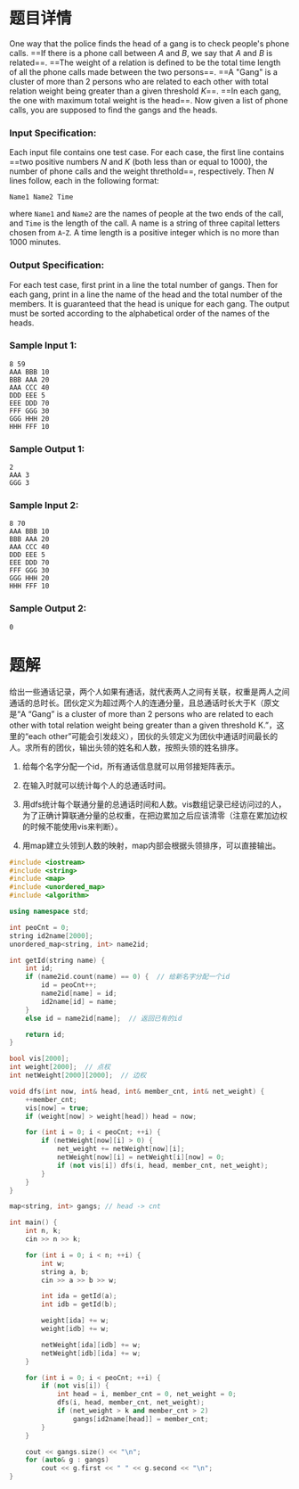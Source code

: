 # 题目详情

One way that the police finds the head of a gang is to check people's phone calls. ==If there is a phone call between $A$ and $B$, we say that $A$ and $B$ is related==. ==The weight of a relation is defined to be the total time length of all the phone calls made between the two persons==. ==A "Gang" is a cluster of more than 2 persons who are related to each other with total relation weight being greater than a given threshold $K$==. ==In each gang, the one with maximum total weight is the head==. Now given a list of phone calls, you are supposed to find the gangs and the heads.

### Input Specification:

Each input file contains one test case. For each case, the first line contains ==two positive numbers $N$ and $K$ (both less than or equal to 1000), the number of phone calls and the weight threthold==, respectively. Then $N$ lines follow, each in the following format:

    Name1 Name2 Time


where `Name1` and `Name2` are the names of people at the two ends of the call, and `Time` is the length of the call. A name is a string of three capital letters chosen from `A`\-`Z`. A time length is a positive integer which is no more than 1000 minutes.

### Output Specification:

For each test case, first print in a line the total number of gangs. Then for each gang, print in a line the name of the head and the total number of the members. It is guaranteed that the head is unique for each gang. The output must be sorted according to the alphabetical order of the names of the heads.

### Sample Input 1:

    8 59
    AAA BBB 10
    BBB AAA 20
    AAA CCC 40
    DDD EEE 5
    EEE DDD 70
    FFF GGG 30
    GGG HHH 20
    HHH FFF 10


### Sample Output 1:

    2
    AAA 3
    GGG 3


### Sample Input 2:

    8 70
    AAA BBB 10
    BBB AAA 20
    AAA CCC 40
    DDD EEE 5
    EEE DDD 70
    FFF GGG 30
    GGG HHH 20
    HHH FFF 10


### Sample Output 2:

    0

# 题解

给出一些通话记录，两个人如果有通话，就代表两人之间有关联，权重是两人之间通话的总时长。团伙定义为超过两个人的连通分量，且总通话时长大于K（原文是“A “Gang” is a cluster of more than 2 persons who are related to each other with total relation weight being greater than a given threshold K.”，这里的“each other”可能会引发歧义），团伙的头领定义为团伙中通话时间最长的人。求所有的团伙，输出头领的姓名和人数，按照头领的姓名排序。



1. 给每个名字分配一个id，所有通话信息就可以用邻接矩阵表示。

1. 在输入时就可以统计每个人的总通话时间。

1. 用dfs统计每个联通分量的总通话时间和人数。vis数组记录已经访问过的人，为了正确计算联通分量的总权重，在把边累加之后应该清零（注意在累加边权的时候不能使用vis来判断）。

1. 用map建立头领到人数的映射，map内部会根据头领排序，可以直接输出。

```cpp
#include <iostream>
#include <string>
#include <map>
#include <unordered_map>
#include <algorithm>

using namespace std;

int peoCnt = 0;
string id2name[2000];
unordered_map<string, int> name2id;

int getId(string name) {
    int id;
    if (name2id.count(name) == 0) {  // 给新名字分配一个id
        id = peoCnt++;
        name2id[name] = id;
        id2name[id] = name;
    }
    else id = name2id[name];  // 返回已有的id

    return id;
}

bool vis[2000];
int weight[2000];  // 点权
int netWeight[2000][2000];  // 边权

void dfs(int now, int& head, int& member_cnt, int& net_weight) {
    ++member_cnt;
    vis[now] = true;
    if (weight[now] > weight[head]) head = now;

    for (int i = 0; i < peoCnt; ++i) {
        if (netWeight[now][i] > 0) {
            net_weight += netWeight[now][i];
            netWeight[now][i] = netWeight[i][now] = 0;
            if (not vis[i]) dfs(i, head, member_cnt, net_weight);
        }
    }
}

map<string, int> gangs; // head -> cnt

int main() {
    int n, k;
    cin >> n >> k;

    for (int i = 0; i < n; ++i) {
        int w;
        string a, b;
        cin >> a >> b >> w;

        int ida = getId(a);
        int idb = getId(b);

        weight[ida] += w;
        weight[idb] += w;

        netWeight[ida][idb] += w;
        netWeight[idb][ida] += w;
    }

    for (int i = 0; i < peoCnt; ++i) {
        if (not vis[i]) {
            int head = i, member_cnt = 0, net_weight = 0;
            dfs(i, head, member_cnt, net_weight);
            if (net_weight > k and member_cnt > 2)
                gangs[id2name[head]] = member_cnt;
        }
    }

    cout << gangs.size() << "\n";
    for (auto& g : gangs)
        cout << g.first << " " << g.second << "\n";
}
```

